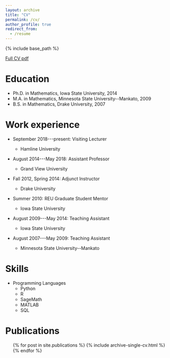 ```yaml
---
layout: archive
title: "CV"
permalink: /cv/
author_profile: true
redirect_from:
  - /resume
---
```


{% include base_path %}

[Full CV pdf](https://cerickson30.github.io/files/cericksonCV.pdf)

Education
======
* Ph.D. in Mathematics, Iowa State University, 2014
* M.A. in Mathematics, Minnesota State University--Mankato, 2009
* B.S. in Mathematics, Drake University, 2007

Work experience
======
* September 2018---present: Visiting Lecturer
  * Hamline University

* August 2014---May 2018: Assistant Professor
  * Grand View University

* Fall 2012, Spring 2014: Adjunct Instructor
  * Drake University

* Summer 2010: REU Graduate Student Mentor
  * Iowa State University

* August 2009---May 2014: Teaching Assistant
  * Iowa State University
* August 2007---May 2009: Teaching Assistant
  * Minnesota State University--Mankato

  
Skills
======
* Programming Languages
  * Python
  * R
  * SageMath
  * MATLAB
  * SQL

Publications
======
  <ol>{% for post in site.publications %}
    {% include archive-single-cv.html %}
  {% endfor %}</ol>

<!---  
Teaching
======
  <ul>{% for post in site.teaching %}
    {% include archive-single-cv.html %}
  {% endfor %}</ul>
--->  
